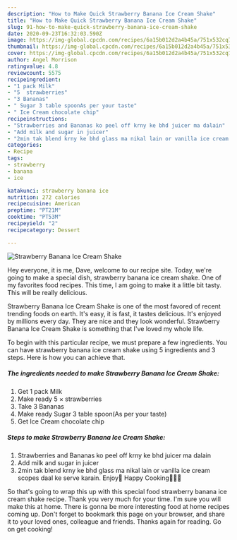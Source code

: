 ```yaml
---
description: "How to Make Quick Strawberry Banana Ice Cream Shake"
title: "How to Make Quick Strawberry Banana Ice Cream Shake"
slug: 91-how-to-make-quick-strawberry-banana-ice-cream-shake
date: 2020-09-23T16:32:03.590Z
image: https://img-global.cpcdn.com/recipes/6a15b012d2a4b45a/751x532cq70/strawberry-banana-ice-cream-shake-recipe-main-photo.jpg
thumbnail: https://img-global.cpcdn.com/recipes/6a15b012d2a4b45a/751x532cq70/strawberry-banana-ice-cream-shake-recipe-main-photo.jpg
cover: https://img-global.cpcdn.com/recipes/6a15b012d2a4b45a/751x532cq70/strawberry-banana-ice-cream-shake-recipe-main-photo.jpg
author: Angel Morrison
ratingvalue: 4.8
reviewcount: 5575
recipeingredient:
- "1 pack Milk"
- "5  strawberries"
- "3 Bananas"
- " Sugar 3 table spoonAs per your taste"
- " Ice Cream chocolate chip"
recipeinstructions:
- "Strawberries and Bananas ko peel off krny ke bhd juicer ma dalain"
- "Add milk and sugar in juicer"
- "2min tak blend krny ke bhd glass ma nikal lain or vanilla ice cream scopes daal ke serve karain. Enjoy🙂 Happy Cooking👩‍🍳😇"
categories:
- Recipe
tags:
- strawberry
- banana
- ice

katakunci: strawberry banana ice 
nutrition: 272 calories
recipecuisine: American
preptime: "PT21M"
cooktime: "PT53M"
recipeyield: "2"
recipecategory: Dessert

---
```



![Strawberry Banana Ice Cream Shake](https://img-global.cpcdn.com/recipes/6a15b012d2a4b45a/751x532cq70/strawberry-banana-ice-cream-shake-recipe-main-photo.jpg)

Hey everyone, it is me, Dave, welcome to our recipe site. Today, we're going to make a special dish, strawberry banana ice cream shake. One of my favorites food recipes. This time, I am going to make it a little bit tasty. This will be really delicious.



Strawberry Banana Ice Cream Shake is one of the most favored of recent trending foods on earth. It's easy, it is fast, it tastes delicious. It's enjoyed by millions every day. They are nice and they look wonderful. Strawberry Banana Ice Cream Shake is something that I've loved my whole life.


To begin with this particular recipe, we must prepare a few ingredients. You can have strawberry banana ice cream shake using 5 ingredients and 3 steps. Here is how you can achieve that.

<!--inarticleads1-->

##### The ingredients needed to make Strawberry Banana Ice Cream Shake:

1. Get 1 pack Milk
1. Make ready 5 × strawberries
1. Take 3 Bananas
1. Make ready  Sugar 3 table spoon(As per your taste)
1. Get  Ice Cream chocolate chip




<!--inarticleads2-->

##### Steps to make Strawberry Banana Ice Cream Shake:

1. Strawberries and Bananas ko peel off krny ke bhd juicer ma dalain
1. Add milk and sugar in juicer
1. 2min tak blend krny ke bhd glass ma nikal lain or vanilla ice cream scopes daal ke serve karain. Enjoy🙂 Happy Cooking👩‍🍳😇




So that's going to wrap this up with this special food strawberry banana ice cream shake recipe. Thank you very much for your time. I'm sure you will make this at home. There is gonna be more interesting food at home recipes coming up. Don't forget to bookmark this page on your browser, and share it to your loved ones, colleague and friends. Thanks again for reading. Go on get cooking!
